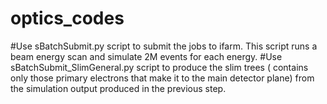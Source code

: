 # optics_codes

#Use sBatchSubmit.py script to submit the jobs to ifarm. This script runs a beam energy scan and simulate 2M events for each energy.
#Use sBatchSubmit_SlimGeneral.py script to produce the slim trees ( contains only those primary electrons that make it to the main detector plane) from the simulation output produced in the previous step.
